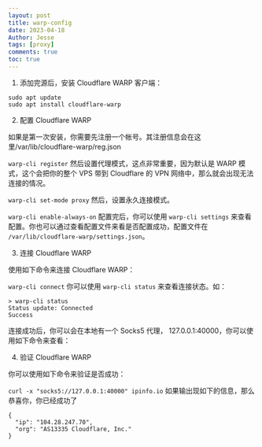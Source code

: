 ```yaml
---
layout: post
title: warp-config
date: 2023-04-18
Author: Jesse
tags: [proxy]
comments: true
toc: true
---
```


1) 添加完源后，安装 Cloudflare WARP 客户端：
```
sudo apt update
sudo apt install cloudflare-warp
```

2) 配置 Cloudflare WARP

如果是第一次安装，你需要先注册一个帐号。其注册信息会在这里/var/lib/cloudflare-warp/reg.json

`warp-cli register`
然后设置代理模式，这点非常重要，因为默认是 WARP 模式，这个会把你的整个 VPS 带到 Cloudflare 的 VPN 网络中，那么就会出现无法连接的情况。

`warp-cli set-mode proxy`
然后，设置永久连接模式。

`warp-cli enable-always-on`
配置完后，你可以使用 `warp-cli settings` 来查看配置。你也可以通过查看配置文件来看是否配置成功，配置文件在 `/var/lib/cloudflare-warp/settings.json`。

3)  连接 Cloudflare WARP

使用如下命令来连接 Cloudflare WARP：

`warp-cli connect`
你可以使用 `warp-cli status` 来查看连接状态。如：
```
> warp-cli status
Status update: Connected
Success
```
连接成功后，你可以会在本地有一个 Socks5 代理， 127.0.0.1:40000，你可以使用如下命令来查看：

4) 验证 Cloudflare WARP

你可以使用如下命令来验证是否成功：

`curl -x "socks5://127.0.0.1:40000" ipinfo.io`
如果输出现如下的信息，那么恭喜你，你已经成功了
```
{
  "ip": "104.28.247.70",
  "org": "AS13335 Cloudflare, Inc."
}
```
